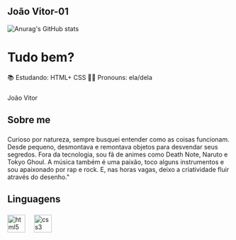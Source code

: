## João Vitor-01
![Anurag's GitHub stats](https://github-readme-stats.vercel.app/api?username=vitordev-01&show_icons=true&theme=radical)


<h1 align="left">Tudo bem?</h1>
<p>
📚 Estudando: HTML+ CSS
🥷🏿 Pronouns: ela/dela</p>

###

<p align="left">João Vitor</p>

###

<h2 align="left">Sobre me</h2>

###

<p align="left">Curioso por natureza, sempre busquei entender como as coisas funcionam. Desde pequeno, desmontava e remontava objetos para desvendar seus segredos. Fora da tecnologia, sou fã de animes como Death Note, Naruto e Tokyo Ghoul. A música também é uma paixão, toco alguns instrumentos e sou apaixonado por rap e rock. E, nas horas vagas, deixo a criatividade fluir através do desenho."</p>

###

<h2 align="left">Linguagens</h2>

###

<div align="left">
  <img src="https://cdn.jsdelivr.net/gh/devicons/devicon/icons/html5/html5-original.svg" height="40" alt="html5 logo"  />
  <img width="12" />
  <img src="https://cdn.jsdelivr.net/gh/devicons/devicon/icons/css3/css3-original.svg" height="40" alt="css3 logo"  />
</div>

###
